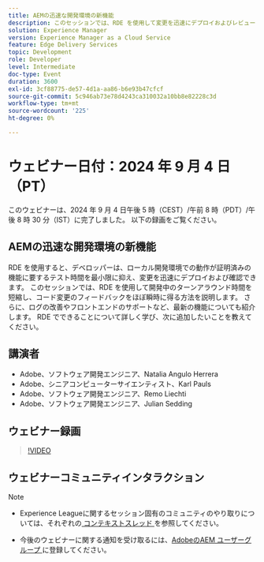 ```yaml
---
title: AEMの迅速な開発環境の新機能
description: このセッションでは、RDE を使用して変更を迅速にデプロイおよびレビューし、開発のターンアラウンドタイムを短縮し、ほぼ瞬時にフィードバックを提供する方法を説明します。 また、ログの改善やフロントエンドのサポートなどの新機能も紹介します。
solution: Experience Manager
version: Experience Manager as a Cloud Service
feature: Edge Delivery Services
topic: Development
role: Developer
level: Intermediate
doc-type: Event
duration: 3600
exl-id: 3cf88775-de57-4d1a-aa86-b6e93b47cfcf
source-git-commit: 5c946ab73e78d4243ca310032a10bb8e82228c3d
workflow-type: tm+mt
source-wordcount: '225'
ht-degree: 0%

---
```


# ウェビナー日付：2024 年 9 月 4 日（PT）

このウェビナーは、2024 年 9 月 4 日午後 5 時（CEST）/午前 8 時（PDT）/午後 8 時 30 分（IST）に完了しました。
以下の録画をご覧ください。

## AEMの迅速な開発環境の新機能

RDE を使用すると、デベロッパーは、ローカル開発環境での動作が証明済みの機能に要するテスト時間を最小限に抑え、変更を迅速にデプロイおよび確認できます。 このセッションでは、RDE を使用して開発中のターンアラウンド時間を短縮し、コード変更のフィードバックをほぼ瞬時に得る方法を説明します。 さらに、ログの改善やフロントエンドのサポートなど、最新の機能についても紹介します。 RDE でできることについて詳しく学び、次に追加したいことを教えてください。

## 講演者

* Adobe、ソフトウェア開発エンジニア、Natalia Angulo Herrera
* Adobe、シニアコンピューターサイエンティスト、Karl Pauls
* Adobe、ソフトウェア開発エンジニア、Remo Liechti
* Adobe、ソフトウェア開発エンジニア、Julian Sedding

## ウェビナー録画

>[!VIDEO](https://video.tv.adobe.com/v/3433337/)

## ウェビナーコミュニティインタラクション

>[!NOTE]
>
>* Experience Leagueに関するセッション固有のコミュニティのやり取りについては、それぞれの [&#x200B; コンテキストスレッド &#x200B;](https://adobe.ly/3M8MFTE) を参照してください。
>
>* 今後のウェビナーに関する通知を受け取るには、[AdobeのAEM ユーザーグループ &#x200B;](https://aem-augs.adobe.com/) に登録してください。
